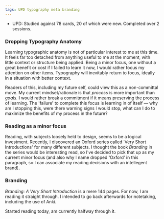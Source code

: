 ```yaml
---
tags: UPD typography meta branding
---
```


* UPD: Studied against 78 cards, 20 of which were new. Completed over 2 sessions.

### Dropping Typography Anatomy

Learning typographic anatomy is not of particular interest to me at this time. It feels far too detached from anything useful to me at the moment, with little context or structure being applied. Being a minor focus, one without a great benefit or cost if I failed to learn it now, I would rather focus my attention on other items. Typography will inevitably return to focus, ideally in a situation with better context. 

Readers of this, including my future self, could view this as a non-committal move. My current mindset/rationale is that *process* is more important than *goals*. I would rather break a commitment if it means preserving the process of learning. The 'failure' to complete this focus is learning in of itself — why am I stopping this, were there warning signs I would stop, what can I do to maximize the benefits of my process in the future? 

### Reading as a minor focus

Reading, with subjects loosely held to design, seems to be a logical investment. Recently, I discovered an Oxford series called 'Very Short Introductions' for many different subjects. I thought the book *Branding* in the series would be interesting read, so I've decided to pick that up as my current minor focus (and also why I name dropped 'Oxford' in this paragraph, so I can associate my reading decisions with an intellegent brand). 


### Branding

*Branding: A Very Short Introduction* is a mere 144 pages. For now, I am reading it straight through. I intended to go back afterwards for notetaking, including the use of Anki. 

Started reading today, am currently halfway through it. 
